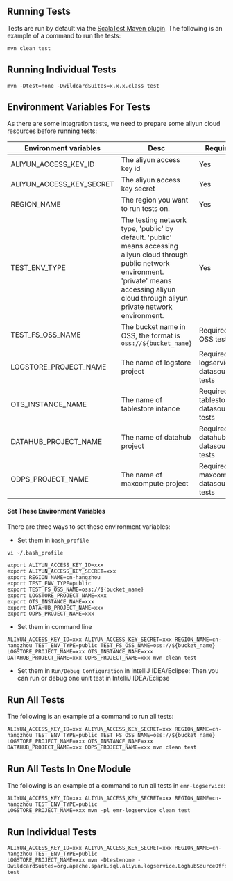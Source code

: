 ## Running Tests

Tests are run by default via the [ScalaTest Maven plugin](http://www.scalatest.org/user_guide/using_the_scalatest_maven_plugin).
The following is an example of a command to run the tests:

```
mvn clean test
``` 

## Running Individual Tests

```
mvn -Dtest=none -DwildcardSuites=x.x.x.class test
```

## Environment Variables For Tests

As there are some integration tests, we need to prepare some aliyun cloud resources before running tests:

| Environment variables | Desc| Required|
|---|---|---|
|ALIYUN_ACCESS_KEY_ID| The aliyun access key id | Yes|
|ALIYUN_ACCESS_KEY_SECRET|The aliyun access key secret | Yes |
|REGION_NAME| The region you want to run tests on. | Yes |
|TEST_ENV_TYPE| The testing network type, 'public' by default. 'public' means accessing aliyun cloud through public network environment. 'private' means accessing aliyun cloud through aliyun private network environment.| Yes|
|TEST_FS_OSS_NAME|The bucket name in OSS, the format is `oss://${bucket_name}`| Required for OSS tests |
|LOGSTORE_PROJECT_NAME|The name of logstore project| Required for logservice datasource tests|
|OTS_INSTANCE_NAME| The name of tablestore intance | Required for tablestore datasource tests|
|DATAHUB_PROJECT_NAME| The name of datahub project | Required for datahub datasource tests|
|ODPS_PROJECT_NAME| The name of maxcompute project | Required for maxcompute datasource tests |

#### Set These Environment Variables

There are three ways to set these environment variables:

- Set them in `bash_profile`
```
vi ~/.bash_profile

export ALIYUN_ACCESS_KEY_ID=xxx
export ALIYUN_ACCESS_KEY_SECRET=xxx
export REGION_NAME=cn-hangzhou
export TEST_ENV_TYPE=public
export TEST_FS_OSS_NAME=oss://${bucket_name}
export LOGSTORE_PROJECT_NAME=xxx
export OTS_INSTANCE_NAME=xxx
export DATAHUB_PROJECT_NAME=xxx
export ODPS_PROJECT_NAME=xxx
```
- Set them in command line
```
ALIYUN_ACCESS_KEY_ID=xxx ALIYUN_ACCESS_KEY_SECRET=xxx REGION_NAME=cn-hangzhou TEST_ENV_TYPE=public TEST_FS_OSS_NAME=oss://${bucket_name}
LOGSTORE_PROJECT_NAME=xxx OTS_INSTANCE_NAME=xxx DATAHUB_PROJECT_NAME=xxx ODPS_PROJECT_NAME=xxx mvn clean test
```
- Set them in `Run/Debug Configuration` in IntelliJ IDEA/Eclipse: Then you can run or debug one unit test in IntelliJ IDEA/Eclipse

## Run All Tests

The following is an example of a command to run all tests:

```
ALIYUN_ACCESS_KEY_ID=xxx ALIYUN_ACCESS_KEY_SECRET=xxx REGION_NAME=cn-hangzhou TEST_ENV_TYPE=public TEST_FS_OSS_NAME=oss://${bucket_name}
LOGSTORE_PROJECT_NAME=xxx OTS_INSTANCE_NAME=xxx DATAHUB_PROJECT_NAME=xxx ODPS_PROJECT_NAME=xxx mvn clean test
```

## Run All Tests In One Module

The following is an example of a command to run all tests in `emr-logservice`:

```
ALIYUN_ACCESS_KEY_ID=xxx ALIYUN_ACCESS_KEY_SECRET=xxx REGION_NAME=cn-hangzhou TEST_ENV_TYPE=public
LOGSTORE_PROJECT_NAME=xxx mvn -pl emr-logservice clean test
```

## Run Individual Tests

```
ALIYUN_ACCESS_KEY_ID=xxx ALIYUN_ACCESS_KEY_SECRET=xxx REGION_NAME=cn-hangzhou TEST_ENV_TYPE=public
LOGSTORE_PROJECT_NAME=xxx mvn -Dtest=none -DwildcardSuites=org.apache.spark.sql.aliyun.logservice.LoghubSourceOffsetSuite test
```